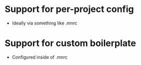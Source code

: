 # Support for per-project config
* Ideally via something like .mnrc

# Support for custom boilerplate
* Configured inside of .mnrc